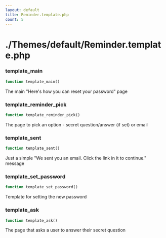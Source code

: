 ```yaml
---
layout: default
title: Reminder.template.php
count: 5
---
```


# ./Themes/default/Reminder.template.php

### template_main

```php
function template_main()
```
The main "Here's how you can reset your password" page




### template_reminder_pick

```php
function template_reminder_pick()
```
The page to pick an option - secret question/answer (if set) or email




### template_sent

```php
function template_sent()
```
Just a simple "We sent you an email. Click the link in it to continue." message




### template_set_password

```php
function template_set_password()
```
Template for setting the new password




### template_ask

```php
function template_ask()
```
The page that asks a user to answer their secret question




